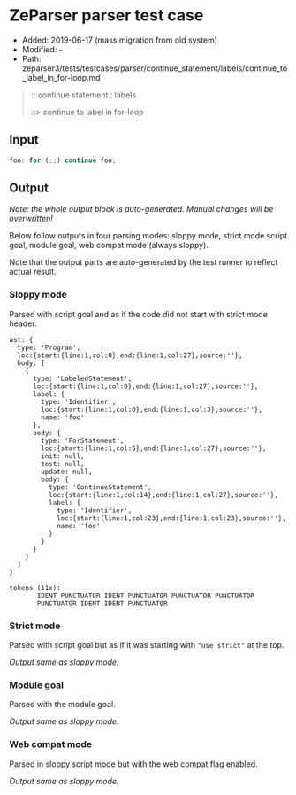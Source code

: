 # ZeParser parser test case

- Added: 2019-06-17 (mass migration from old system)
- Modified: -
- Path: zeparser3/tests/testcases/parser/continue_statement/labels/continue_to_label_in_for-loop.md

> :: continue statement : labels
>
> ::> continue to label in for-loop

## Input

`````js
foo: for (;;) continue foo;
`````

## Output

_Note: the whole output block is auto-generated. Manual changes will be overwritten!_

Below follow outputs in four parsing modes: sloppy mode, strict mode script goal, module goal, web compat mode (always sloppy).

Note that the output parts are auto-generated by the test runner to reflect actual result.

### Sloppy mode

Parsed with script goal and as if the code did not start with strict mode header.

`````
ast: {
  type: 'Program',
  loc:{start:{line:1,col:0},end:{line:1,col:27},source:''},
  body: [
    {
      type: 'LabeledStatement',
      loc:{start:{line:1,col:0},end:{line:1,col:27},source:''},
      label: {
        type: 'Identifier',
        loc:{start:{line:1,col:0},end:{line:1,col:3},source:''},
        name: 'foo'
      },
      body: {
        type: 'ForStatement',
        loc:{start:{line:1,col:5},end:{line:1,col:27},source:''},
        init: null,
        test: null,
        update: null,
        body: {
          type: 'ContinueStatement',
          loc:{start:{line:1,col:14},end:{line:1,col:27},source:''},
          label: {
            type: 'Identifier',
            loc:{start:{line:1,col:23},end:{line:1,col:23},source:''},
            name: 'foo'
          }
        }
      }
    }
  ]
}

tokens (11x):
       IDENT PUNCTUATOR IDENT PUNCTUATOR PUNCTUATOR PUNCTUATOR
       PUNCTUATOR IDENT IDENT PUNCTUATOR
`````

### Strict mode

Parsed with script goal but as if it was starting with `"use strict"` at the top.

_Output same as sloppy mode._

### Module goal

Parsed with the module goal.

_Output same as sloppy mode._

### Web compat mode

Parsed in sloppy script mode but with the web compat flag enabled.

_Output same as sloppy mode._
